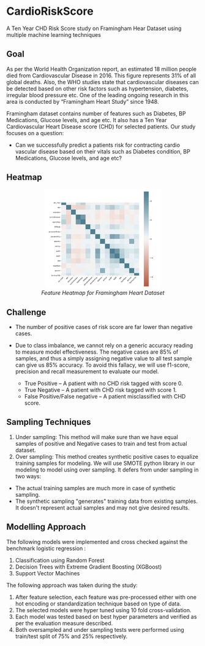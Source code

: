 # CardioRiskScore
A Ten Year CHD Risk Score study on Framingham Hear Dataset using multiple machine learning techniques

## Goal
As per the World Health Organization report, an estimated 18 million people died from Cardiovascular Disease in 2016. This figure represents 31% of all global deaths. Also, the WHO studies state that cardiovascular diseases can be detected based on other risk factors such as hypertension, diabetes, irregular blood pressure etc. One of the leading ongoing research in this area is conducted by “Framingham Heart Study” since 1948.

Framingham dataset contains number of features such as Diabetes, BP Medications, Glucose levels, and age etc. It also has a Ten Year Cardiovascular Heart Disease score (CHD) for selected patients. Our study focuses on a question:

- Can we successfully predict a patients risk for contracting cardio vascular disease based on their vitals such as Diabetes condition, BP Medications, Glucose levels, and age etc?

## Heatmap
<p align="center">
  <img src="feature_heatmap.png" width="60%" alt="heatmap">
  <br/>
  <i>Feature Heatmap for Framingham Heart Dataset</i>
</p>

## Challenge
- The number of positive cases of risk score are far lower than negative cases.
- Due to class imbalance, we cannot rely on a generic accuracy reading to measure model effectiveness. The negative cases are 85% of samples, and thus a simply assigning negative value to all test sample can give us 85% accuracy. To avoid this fallacy, we will use f1-score, precision and recall measurement to evaluate our model.

  - True Positive – A patient with no CHD risk tagged with score 0.
  - True Negative – A patient with CHD risk tagged with score 1.
  - False Positive/False negative – A patient misclassified with CHD score.

## Sampling Techniques
1. Under sampling: This method will make sure than we have equal samples of positive and Negative cases to train and test from actual dataset.
2. Over sampling: This method creates synthetic positive cases to equalize training samples for modeling. We will use SMOTE python library in our modeling to model using over sampling. It defers from under sampling in two ways:

  - The actual training samples are much more in case of synthetic sampling.
  - The synthetic sampling "generates" training data from existing samples. It doesn't represent actual samples and may not give desired results.

## Modelling Approach
The following models were implemented and cross checked against the benchmark logistic regression :
1. Classification using Random Forest
2. Decision Trees with Extreme Gradient Boosting (XGBoost)
3. Support Vector Machines

The following approach was taken during the study:
1. After feature selection, each feature was pre-processed either with one hot encoding or standardization technique based on type of data.
2. The selected models were hyper tuned using 10 fold cross-validation.
3. Each model was tested based on best hyper parameters and verified as per the evaluation measure described.
4. Both oversampled and under sampling tests were performed using train/test split of 75% and 25% respectively.


